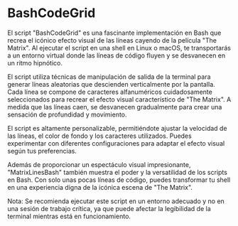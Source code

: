 # BashCodeGrid

El script "BashCodeGrid" es una fascinante implementación en Bash que recrea el icónico efecto visual de las líneas cayendo de la película "The Matrix". Al ejecutar el script en una shell en Linux o macOS, te transportarás a un entorno virtual donde las líneas de código fluyen y se desvanecen en un ritmo hipnótico.

El script utiliza técnicas de manipulación de salida de la terminal para generar líneas aleatorias que descienden verticalmente por la pantalla. Cada línea se compone de caracteres alfanuméricos cuidadosamente seleccionados para recrear el efecto visual característico de "The Matrix". A medida que las líneas caen, se desvanecen gradualmente para crear una sensación de profundidad y movimiento.

El script es altamente personalizable, permitiéndote ajustar la velocidad de las líneas, el color de fondo y los caracteres utilizados. Puedes experimentar con diferentes configuraciones para adaptar el efecto visual según tus preferencias.

Además de proporcionar un espectáculo visual impresionante, "MatrixLinesBash" también muestra el poder y la versatilidad de los scripts en Bash. Con solo unas pocas líneas de código, puedes transformar tu shell en una experiencia digna de la icónica escena de "The Matrix".

Nota: Se recomienda ejecutar este script en un entorno adecuado y no en una sesión de trabajo crítica, ya que puede afectar la legibilidad de la terminal mientras está en funcionamiento.
